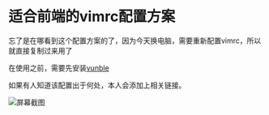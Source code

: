 # 适合前端的vimrc配置方案

忘了是在哪看到这个配置方案的了，因为今天换电脑，需要重新配置vimrc，所以就直接复制过来用了

在使用之前，需要先安装[vunble](https://github.com/VundleVim/Vundle.vim.git)

如果有人知道该配置出于何处，本人会添加上相关链接。

![屏幕截图](https://ooo.0o0.ooo/2016/01/20/569f5407a686a.png)
